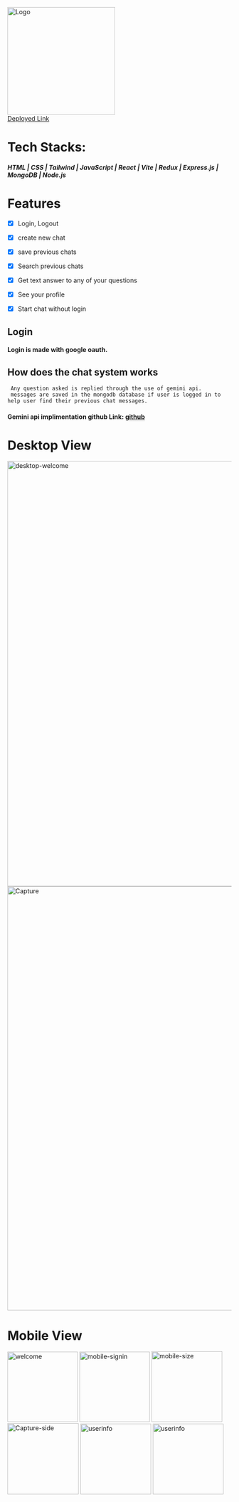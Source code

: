</p>  <img width="242" alt="Logo" src="https://github.com/MMonu01/parallaxai-iq/assets/112859151/de49ba2e-aafa-4cdd-aa73-18b994dc8c31">

  <div ><a href="https://parallaxai-iq.cyclic.app">Deployed Link</a></div>
  


# Tech Stacks:
##### HTML  |  CSS  |  Tailwind  |  JavaScript  |  React  |  Vite  |  Redux  |  Express.js  |  MongoDB  |  Node.js
   
# Features
  - [x] Login, Logout
   - [x] create new chat
   - [x] save previous chats
   - [x] Search previous chats
   - [x] Get text answer to any of your questions
   - [x] See your profile
   - [x] Start chat without login
   

   
   ## Login
   #### Login is made with google oauth.
   

  
   ## How does the chat system works
     Any question asked is replied through the use of gemini api.
     messages are saved in the mongodb database if user is logged in to help user find their previous chat messages.
   #### Gemini api implimentation github Link: <a href="https://github.com/MMonu01/geminiai">github</a>

   # Desktop View
   <img width="957" alt="desktop-welcome" src="https://github.com/MMonu01/parallaxai-iq/assets/112859151/8380abbb-6a1b-49e4-987f-030ca2b375c4">
   <img width="954" alt="Capture" src="https://github.com/MMonu01/parallaxai-iq/assets/112859151/4b422565-c4ba-4351-8a38-3318fc6e3c09">

# Mobile View

<img width="158" alt="welcome" src="https://github.com/MMonu01/parallaxai-iq/assets/112859151/10353f60-dadf-49a6-82be-f31eaad0baca">
<img width="158" alt="mobile-signin" src="https://github.com/MMonu01/parallaxai-iq/assets/112859151/58582854-fccb-4505-a306-5ce02b994fa5">
<img width="159" alt="mobile-size" src="https://github.com/MMonu01/parallaxai-iq/assets/112859151/4c572e8e-78a7-4020-b206-7627c231b65f">

<img width="160" alt="Capture-side" src="https://github.com/MMonu01/parallaxai-iq/assets/112859151/c12d45e6-9bde-4ba6-803c-f053f7e5cb26">
<img width="159" alt="userinfo" src="https://github.com/MMonu01/parallaxai-iq/assets/112859151/cb3b5386-e8f4-4646-9aba-4634ab018df7">
<img width="159" alt="userinfo" src="https://github.com/MMonu01/parallaxai-iq/assets/112859151/eac6116e-e785-47b2-b543-10df8c20efc9">

